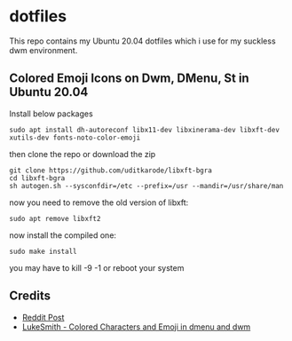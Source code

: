 # dotfiles
This repo contains my Ubuntu 20.04 dotfiles which i use for my suckless dwm environment.

## Colored Emoji Icons on Dwm, DMenu, St in Ubuntu 20.04
Install below packages
```
sudo apt install dh-autoreconf libx11-dev libxinerama-dev libxft-dev xutils-dev fonts-noto-color-emoji
```
then clone the repo or download the zip
```
git clone https://github.com/uditkarode/libxft-bgra
cd libxft-bgra
sh autogen.sh --sysconfdir=/etc --prefix=/usr --mandir=/usr/share/man
```
now you need to remove the old version of libxft:
```
sudo apt remove libxft2
```
now install the compiled one:
```
sudo make install
```
you may have to kill -9 -1 or reboot your system

## Credits
- [Reddit Post](https://www.reddit.com/r/suckless/comments/l3a2yg/ubuntudebian_icons_in_dwm_status_bar_and_dmenu/)
- [LukeSmith - Colored Characters and Emoji in dmenu and dwm](https://www.youtube.com/watch?v=0QkByBugq_4)
